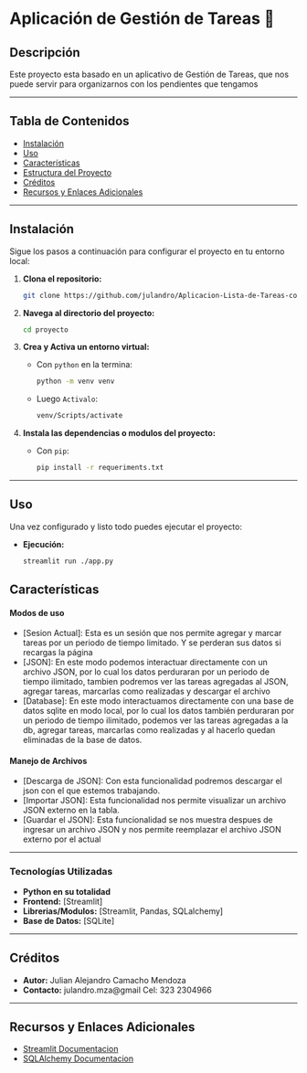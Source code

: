 # Aplicación de Gestión de Tareas 📒

## Descripción

Este proyecto esta basado en un aplicativo de Gestión de Tareas, que nos puede servir para organizarnos con los pendientes que tengamos


---

## Tabla de Contenidos

- [Instalación](#instalación)
- [Uso](#uso)
- [Características](#características)
- [Estructura del Proyecto](#estructura-del-proyecto)
- [Créditos](#créditos)
- [Recursos y Enlaces Adicionales](#recursos-y-enlaces-adicionales)

---

## Instalación

Sigue los pasos a continuación para configurar el proyecto en tu entorno local:

1. **Clona el repositorio:**
   ```bash
   git clone https://github.com/julandro/Aplicacion-Lista-de-Tareas-con-Python.git
   ```
2. **Navega al directorio del proyecto:**
   ```bash
   cd proyecto
   ```
3. **Crea y Activa un entorno virtual:**
   - Con `python` en la termina:

     ```bash
     python -m venv venv
     ```
   - Luego `Activalo`:
   
     ```bash
     venv/Scripts/activate
     ```

3. **Instala las dependencias o modulos del proyecto:**
   - Con `pip`:
     ```bash
     pip install -r requeriments.txt
     ```
   
---

## Uso

Una vez configurado y listo todo puedes ejecutar el proyecto:

- **Ejecución:**
  ```bash
  streamlit run ./app.py
  ```


## Características

#### Modos de uso
- [Sesion Actual]: Esta es un sesión que nos permite agregar y marcar tareas por un periodo de tiempo limitado. Y se perderan sus datos si recargas la página
- [JSON]: En este modo podemos interactuar directamente con un archivo JSON, por lo cual los datos perduraran por un periodo de tiempo ilimitado, tambien podremos ver las tareas agregadas al JSON, agregar tareas, marcarlas como realizadas y descargar el archivo 
- [Database]: En este modo interactuamos directamente con una base de datos sqlite en modo local, por lo cual los datos también perduraran por un periodo de tiempo ilimitado, podemos ver las tareas agregadas a la db, agregar tareas, marcarlas como realizadas y al hacerlo quedan eliminadas de la base de datos.

#### Manejo de Archivos
- [Descarga de JSON]: Con esta funcionalidad podremos descargar el json con el que estemos trabajando.
- [Importar JSON]: Esta funcionalidad nos permite visualizar un archivo JSON externo en la tabla.
- [Guardar el JSON]: Esta funcionalidad se nos muestra despues de ingresar un archivo JSON y nos permite reemplazar el archivo JSON externo por el actual 


---

### Tecnologías Utilizadas

- **Python en su totalidad**
- **Frontend:** [Streamlit]
- **Librerias/Modulos:** [Streamlit, Pandas, SQLalchemy]
- **Base de Datos:** [SQLite]

---



## Créditos

- **Autor:** Julian Alejandro Camacho Mendoza
- **Contacto:** julandro.mza@gmail
 Cel: 323 2304966


---

## Recursos y Enlaces Adicionales

- [Streamlit Documentacion](https://docs.streamlit.io/)
- [SQLAlchemy Documentacion](https://docs.sqlalchemy.org/en/20/)

